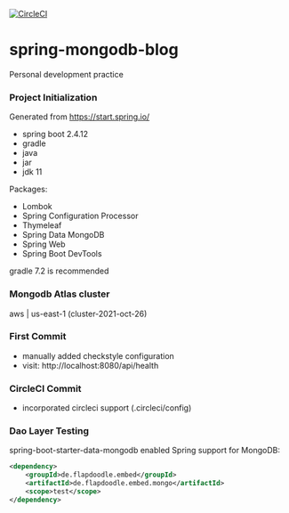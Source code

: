 [![CircleCI](https://circleci.com/gh/mountkingx/spring-mongodb-blog/tree/main.svg?style=svg)](https://circleci.com/gh/mountkingx/spring-mongodb-blog/tree/main)

# spring-mongodb-blog
Personal development practice

### Project Initialization

Generated from https://start.spring.io/
- spring boot 2.4.12
- gradle
- java
- jar
- jdk 11

Packages:
- Lombok
- Spring Configuration Processor
- Thymeleaf
- Spring Data MongoDB
- Spring Web
- Spring Boot DevTools


gradle 7.2 is recommended

### Mongodb Atlas cluster
aws | us-east-1 (cluster-2021-oct-26)

### First Commit
- manually added checkstyle configuration
- visit: http://localhost:8080/api/health

### CircleCI Commit
- incorporated circleci support (.circleci/config)

### Dao Layer Testing

spring-boot-starter-data-mongodb enabled Spring support for MongoDB:
```xml
<dependency>
    <groupId>de.flapdoodle.embed</groupId>
    <artifactId>de.flapdoodle.embed.mongo</artifactId>
    <scope>test</scope>
</dependency>
```
